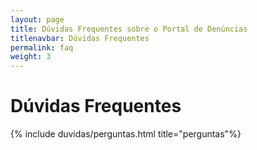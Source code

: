```yaml
---
layout: page
title: Dúvidas Frequentes sobre o Portal de Denúncias
titlenavbar: Dúvidas Frequentes
permalink: faq
weight: 3
---
```


# **Dúvidas Frequentes**

<div class="row">
{% include duvidas/perguntas.html title="perguntas"%}
</div>
